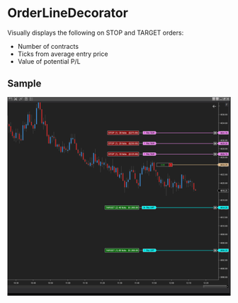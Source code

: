 # OrderLineDecorator

Visually displays the following on STOP and TARGET orders:
- Number of contracts
- Ticks from average entry price
- Value of potential P/L 

## Sample
![Screenshot](https://github.com/OrderFlowTools/screenshots/blob/main/orderlinedecorator/orderlinedecorator-screenshot.PNG)
